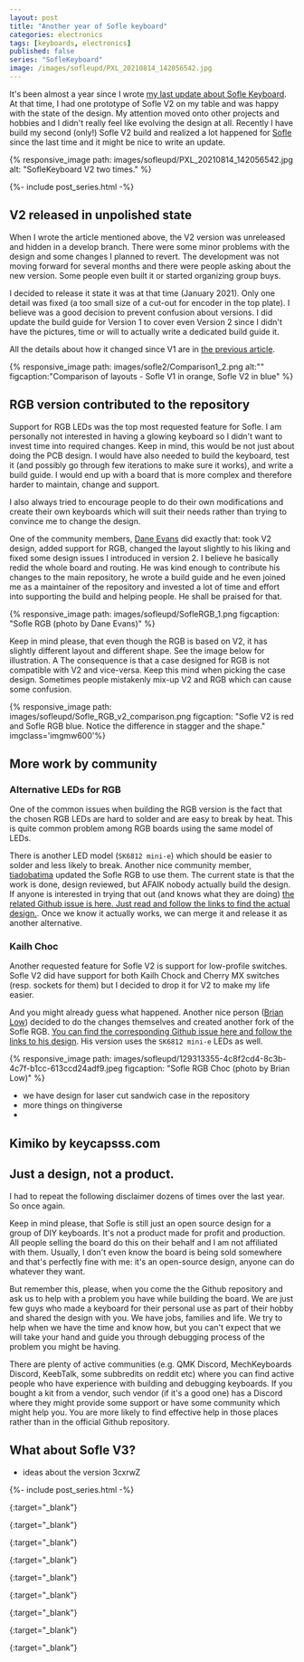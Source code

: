 ```yaml
---
layout: post
title: "Another year of Sofle keyboard"
categories: electronics
tags: [keyboards, electronics]
published: false
series: "SofleKeyboard"
image: /images/sofleupd/PXL_20210814_142056542.jpg 
---
```


It's been almost a year since I wrote [my last update about Sofle Keyboard][sofleevolution]. At that time, I had one prototype of Sofle V2 on my table and was happy with the state of the design. My attention moved onto other projects and hobbies and I didn't really feel like evolving the design at all. Recently I have build my second (only!) Sofle V2 build and realized a lot happened for [Sofle][sofleweb] since the last time and it might be nice to write an update.

{% responsive_image path: images/sofleupd/PXL_20210814_142056542.jpg alt: "SofleKeyboard V2 two times." %}

<!--more--> 

{%- include post_series.html -%}

## V2 released in unpolished state

When I wrote the article mentioned above, the V2 version was unreleased and hidden in a develop branch. There were some minor problems with the design and some changes I planned to revert. The development was not moving forward for several months and there were people asking about the new version. Some people even built it or started organizing group buys. 

I decided to release it state it was at that time (January 2021). Only one detail was fixed (a too small size of a cut-out for encoder in the top plate). I believe was a good decision to prevent confusion about versions. I did update the build guide for Version 1 to cover even Version 2 since I didn't have the pictures, time or will to actually write a dedicated build guide it.

All the details about how it changed since V1 are in [the previous article][sofleevolution].

{% responsive_image path: images/sofle2/Comparison1_2.png alt:""  figcaption:"Comparison of layouts - Sofle V1 in orange, Sofle V2 in blue" %}

## RGB version contributed to the repository

Support for RGB LEDs was the top most requested feature for Sofle. I am personally not interested in having a glowing keyboard so I didn't want to invest time into required changes. Keep in mind, this would be not just about doing the PCB design. I would have also needed to build the keyboard, test it (and possibly go through few iterations to make sure it works), and write a build guide. I would end up with a board that is more complex and therefore harder to maintain, change and support. 

I also always tried to encourage people to do their own modifications and create their own keyboards which will suit their needs rather than trying to convince me to change the design.

One of the community members, [Dane Evans][daneevans] did exactly that: took V2 design, added support for RGB, changed the layout slightly to his liking and fixed some design issues I introduced in version 2. I believe he basically redid the whole board and routing. He was kind enough to contribute his changes to the main repository, he wrote a build guide and he even joined me as a maintainer of the repository and invested a lot of time and effort into supporting the build and helping people. He shall be praised for that.

{% responsive_image path: images/sofleupd/SofleRGB_1.png figcaption: "Sofle RGB (photo by Dane Evans)" %}

Keep in mind please, that even though the RGB is based on V2, it has slightly different layout and different shape. See the image below for illustration. A The consequence is that a case designed for RGB is not compatible with V2 and vice-versa. Keep this mind when picking the case design. Sometimes people mistakenly mix-up V2 and RGB which can cause some confusion.

{% responsive_image path: images/sofleupd/Sofle_RGB_v2_comparison.png figcaption: "Sofle V2 is red and Sofle RGB blue. Notice the difference in stagger and the shape." imgclass='imgmw600'%}


## More work by community

### Alternative LEDs for RGB

One of the common issues when building the RGB version is the fact that the chosen RGB LEDs are hard to solder and are easy to break by heat. This is quite common problem among RGB boards using the same model of LEDs. 

There is another LED model (`SK6812 mini-e`) which should be easier to solder and less likely to break. Another nice community member, [tiadobatima][tiadobatima] updated the Sofle RGB to use them. The current state is that the work is done, design reviewed, but AFAIK nobody actually build the design. If anyone is interested in trying that out (and knows what they are doing) [the related Github issue is here. Just read and follow the links to find the actual design.][soflergbminipr]. Once we know it actually works, we can merge it and release it as another alternative. 


### Kailh Choc

Another requested feature for Sofle V2 is support for low-profile switches. Sofle V2 did have support for both Kailh Chock and Cherry MX switches (resp. sockets for them) but I decided to drop it for V2 to make my life easier.

And you might already guess what happened. Another nice person ([Brian Low][brianlow]) decided to do the changes themselves and created another fork of the Sofle RGB. [You can find the corresponding Github issue here and follow the links to his design][soflekailh]. His version  uses the `SK6812 mini-e` LEDs as well.

{% responsive_image path: images/sofleupd/129313355-4c8f2cd4-8c3b-4c7f-b1cc-613ccd24adf9.jpeg figcaption: "Sofle RGB Choc (photo by Brian Low)" %}



- we have design for laser cut sandwich case in the repository
- more things on thingiverse 
- 



## Kimiko by keycapsss.com


## Just a design, not a product.

I had to repeat the following disclaimer dozens of times over the last year. So once again.

Keep in mind please, that Sofle is still just an open source design for a group of DIY keyboards. It's not a product made for profit and production. All people selling the board do this on their behalf and I am not affiliated with them. Usually, I don't even know the board is being sold somewhere and that's perfectly fine with me: it's an open-source design, anyone can do whatever they want.

But remember this, please, when you come the the Github repository and ask us to help with a problem you have while building the board. We are just few guys who made a keyboard for their personal use as part of their hobby and shared the design with you. We have jobs, families and life. We try to help when we have the time and know how, but you can't expect that we will take your hand and guide you through debugging process of the problem you might be having. 

There are plenty of active communities (e.g. QMK Discord, MechKeyboards Discord, KeebTalk, some subbredits on reddit etc) where you can find active people who have experience with building and debugging keyboards. If you bought a kit from a vendor, such vendor (if it's a good one) has a Discord where they might provide some support or have some community which might help you. You are more likely to find effective help in those places rather than in the official Github repository.



## What about Sofle V3?

- ideas about the version 3cxrwZ


<!--more--> 

{%- include post_series.html -%}

[soflething]: <https://www.thingiverse.com/search?q=sofle&type=things&sort=relevant> "Thingiverse Sofle"
{:target="_blank"} 

[sofleweb]: <https://josefadamcik.github.io/SofleKeyboard/> "SofleKeyboard website"
{:target="_blank"}

[soflegithub]: <https://github.com/josefadamcik/SofleKeyboard> "Sofle github"
{:target="_blank"}

[daneevans]: <https://github.com/DaneEvans> "Github profile of DaneEvans"
{:target="_blank"}

[tiadobatima]: <https://github.com/tiadobatima> "tiadobatima"
{:target="_blank"}

[brianlow]: <https://github.com/brianlow> "brianlow"
{:target="_blank"}    

[soflergbminipr]: <https://github.com/josefadamcik/SofleKeyboard/issues/45> "Sofle SK6812-MINI-E PR"
{:target="_blank"}

[soflekailh]: <https://github.com/josefadamcik/SofleKeyboard/issues/40> "Sofle Kailh"
{:target="_blank"}

[soflergbbg]: <https://josefadamcik.github.io/SofleKeyboard/build_guide_rgb.html> "Build guide for Sofle RGB"
{:target="_blank"}

[sofleevolution]: <{{ site.baseurl }}{% post_url  2020-09-15-soflekeyboard-evolving %}> "Sofle Keyboard evolution: slow and not really steady"




